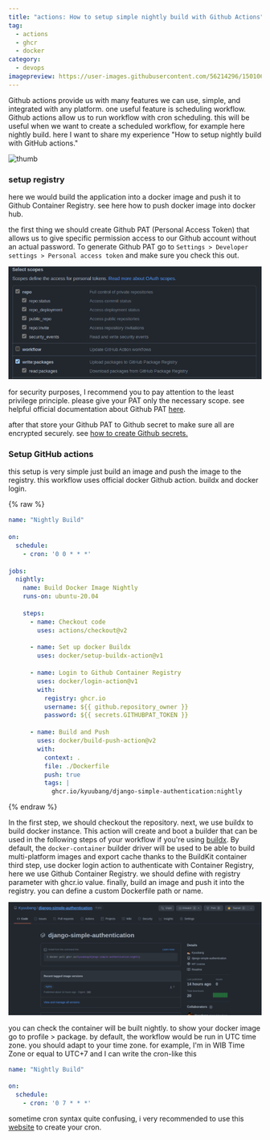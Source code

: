 ```yaml
---
title: "actions: How to setup simple nightly build with Github Actions"
tag:
  - actions
  - ghcr
  - docker
category:
  - devops
imagepreview: https://user-images.githubusercontent.com/56214296/150106740-9574ff31-c90f-49fc-a273-33ec10bc5a21.png
---
```


Github actions provide us with many features we can use, simple, and integrated 
with any platform. one useful feature is scheduling workflow. Github actions 
allow us to run workflow with cron scheduling. this will be useful when we want 
to create a scheduled workflow, for example here nightly build. here I want to 
share my experience "How to setup nightly build with GitHub actions."

![thumb](https://user-images.githubusercontent.com/56214296/150106740-9574ff31-c90f-49fc-a273-33ec10bc5a21.png)

### setup registry
here we would build the application into a docker image and push it to Github 
Container Registry. see here how to push docker image into docker hub. 

the first thing we should create Github PAT (Personal Access Token) that allows 
us to give specific permission access to our Github account without an actual 
password. To generate Github PAT go to `Settings > Developer settings > Personal
access token` and make sure you check this out.

![select scopes](/assets/images/select-scopes.png)

for security purposes, I recommend you to pay attention to the least privilege 
principle. please give your PAT only the necessary scope. see helpful official 
documentation about Github PAT [here](https://docs.github.com/en/authentication/keeping-your-account-and-data-secure/creating-a-personal-access-token).

after that store your Github PAT to Github secret to make sure all are encrypted 
securely. see [how to create Github secrets.](https://docs.github.com/en/actions/security-guides/encrypted-secrets)

### Setup GitHub actions
this setup is very simple just build an image and push the image to the registry. 
this workflow uses official docker Github action. buildx and docker login. 

{% raw %}
```yaml
name: "Nightly Build"

on:
  schedule:
    - cron: '0 0 * * *'

jobs:
  nightly:
    name: Build Docker Image Nightly
    runs-on: ubuntu-20.04

    steps:
      - name: Checkout code
        uses: actions/checkout@v2

      - name: Set up docker Buildx
        uses: docker/setup-buildx-action@v1

      - name: Login to Github Container Registry
        uses: docker/login-action@v1
        with:
          registry: ghcr.io
          username: ${{ github.repository_owner }}
          password: ${{ secrets.GITHUBPAT_TOKEN }}

      - name: Build and Push
        uses: docker/build-push-action@v2
        with:
          context: .
          file: ./Dockerfile
          push: true
          tags: |
            ghcr.io/kyuubang/django-simple-authentication:nightly
```
{% endraw %}

In the first step, we should checkout the repository. next, we use buildx to 
build docker instance. This action will create and boot a builder that can be 
used in the following steps of your workflow if you're using [buildx](https://github.com/docker/buildx). 
By default, the `docker-container` builder driver will be used to be able to 
build multi-platform images and export cache thanks to the BuildKit container 
third step, use docker login action to authenticate with Container Registry, 
here we use Github Container Registry. we should define with registry parameter 
with ghcr.io value. finally, build an image and push it into the registry. you 
can define a custom Dockerfile path or name.

![docker image nightly](/assets/images/docker-nightly.png)

you can check the container will be built nightly. to show your docker image go 
to profile > package. by default, the workflow would be run in UTC time zone. 
you should adapt to your time zone. for example, I'm in WIB Time Zone or equal 
to UTC+7 and I can write the cron-like this

```yaml
name: "Nightly Build"

on:
  schedule:
    - cron: '0 7 * * *'
```

sometime cron syntax quite confusing, i very recommended to use this [website](https://crontab.guru/) 
to create your cron.



